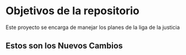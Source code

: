 # Objetivos de la repositorio

Este proyecto se encarga de manejar los planes de la liga de la justicia


## Estos son los Nuevos Cambios


